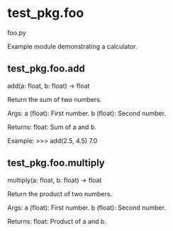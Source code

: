 # test_pkg.foo

foo.py

Example module demonstrating a calculator.

## test_pkg.foo.add

add(a: float, b: float) -> float

Return the sum of two numbers.

Args:
    a (float): First number.
    b (float): Second number.

Returns:
    float: Sum of a and b.

Example:
    >>> add(2.5, 4.5)
    7.0

## test_pkg.foo.multiply

multiply(a: float, b: float) -> float

Return the product of two numbers.

Args:
    a (float): First number.
    b (float): Second number.

Returns:
    float: Product of a and b.
